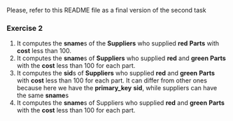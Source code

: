 Please, refer to this README file as a final version of the second task

### Exercise 2
1. It computes the **sname**s of the **Suppliers** who supplied **red** **Parts** with **cost** less than 100.
2. It computes the **sname**s of **Suppliers** who supplied **red** and **green** **Parts** with the **cost** less than 100 for each part.
3. It computes the **sid**s of **Suppliers** who supplied **red** and **green** **Parts** with **cost** less than 100 for each part.
  It can differ from other ones because here we have the **primary_key** **sid**, while suppliers can have the same **sname**s 
4. It computes the **sname**s of Suppliers who supplied **red** and **green** **Parts** with the **cost** less than 100 for each part.
